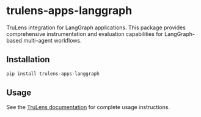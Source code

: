 # trulens-apps-langgraph

TruLens integration for LangGraph applications. This package provides comprehensive instrumentation and evaluation capabilities for LangGraph-based multi-agent workflows.

## Installation

```bash
pip install trulens-apps-langgraph
```

## Usage

See the [TruLens documentation](https://trulens.org/getting_started/) for complete usage instructions.
